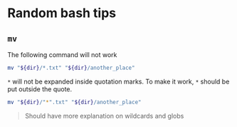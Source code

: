 # Random bash tips

## `mv`

The following command will not work

```bash
mv "${dir}/*.txt" "${dir}/another_place"
```

`*` will not be expanded inside quotation marks. To make it work, `*` should be
put outside the quote.

```bash
mv "${dir}/"*".txt" "${dir}/another_place"
```

> Should have more explanation on wildcards and globs
